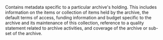 Contains metadata specific to a particular archive's holding. This includes information on the items or collection of items held by the archive, the default terms of access, funding information and budget specific to the archive and its maintenance of this collection, reference to a quality statement related to archive activities, and coverage of the archive or sub-set of the archive.